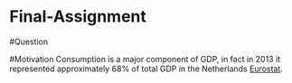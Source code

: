 # Final-Assignment

#Question

#Motivation
Consumption is a major component of GDP, in fact in 2013 it represented approximately 68% of total GDP in the Netherlands [Eurostat](http://appsso.eurostat.ec.europa.eu/nui/show.do?dataset=nama_fcs_c&lang=en).  
